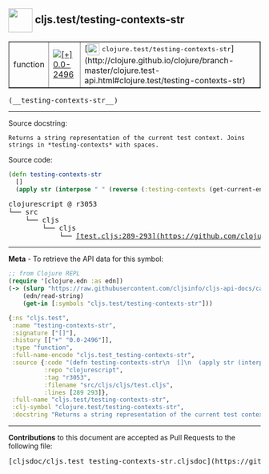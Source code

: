 ## <img width="48px" valign="middle" src="http://i.imgur.com/Hi20huC.png"> cljs.test/testing-contexts-str

 <table border="1">
<tr>

<td>function</td>
<td><a href="https://github.com/cljsinfo/cljs-api-docs/tree/0.0-2496"><img valign="middle" alt="[+] 0.0-2496" src="https://img.shields.io/badge/+-0.0--2496-lightgrey.svg"></a> </td>
<td>
[<img height="24px" valign="middle" src="http://i.imgur.com/1GjPKvB.png"> <samp>clojure.test/testing-contexts-str</samp>](http://clojure.github.io/clojure/branch-master/clojure.test-api.html#clojure.test/testing-contexts-str)
</td>
</tr>
</table>

 <samp>
(__testing-contexts-str__)<br>
</samp>

---




Source docstring:

```
Returns a string representation of the current test context. Joins
strings in *testing-contexts* with spaces.
```

Source code:

```clj
(defn testing-contexts-str
  []
  (apply str (interpose " " (reverse (:testing-contexts (get-current-env))))))
```

 <pre>
clojurescript @ r3053
└── src
    └── cljs
        └── cljs
            └── <ins>[test.cljs:289-293](https://github.com/clojure/clojurescript/blob/r3053/src/cljs/cljs/test.cljs#L289-L293)</ins>
</pre>


---

__Meta__ - To retrieve the API data for this symbol:

```clj
;; from Clojure REPL
(require '[clojure.edn :as edn])
(-> (slurp "https://raw.githubusercontent.com/cljsinfo/cljs-api-docs/catalog/cljs-api.edn")
    (edn/read-string)
    (get-in [:symbols "cljs.test/testing-contexts-str"]))
```

```clj
{:ns "cljs.test",
 :name "testing-contexts-str",
 :signature ["[]"],
 :history [["+" "0.0-2496"]],
 :type "function",
 :full-name-encode "cljs.test_testing-contexts-str",
 :source {:code "(defn testing-contexts-str\n  []\n  (apply str (interpose \" \" (reverse (:testing-contexts (get-current-env))))))",
          :repo "clojurescript",
          :tag "r3053",
          :filename "src/cljs/cljs/test.cljs",
          :lines [289 293]},
 :full-name "cljs.test/testing-contexts-str",
 :clj-symbol "clojure.test/testing-contexts-str",
 :docstring "Returns a string representation of the current test context. Joins\nstrings in *testing-contexts* with spaces."}

```

---

__Contributions__ to this document are accepted as Pull Requests to the following file:

 <pre>
[cljsdoc/cljs.test_testing-contexts-str.cljsdoc](https://github.com/cljsinfo/cljs-api-docs/blob/master/cljsdoc/cljs.test_testing-contexts-str.cljsdoc)
</pre>


